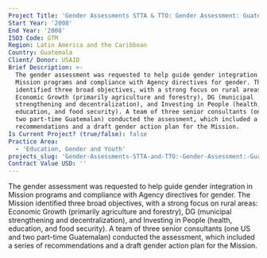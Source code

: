 ```yaml
---
Project Title: 'Gender Assessments STTA & TTO: Gender Assessment: Guatemala (TDY 73)'
Start Year: '2008'
End Year: '2008'
ISO3 Code: GTM
Region: Latin America and the Caribbean
Country: Guatemala
Client/ Donor: USAID
Brief Description: >-
  The gender assessment was requested to help guide gender integration in
  Mission programs and compliance with Agency directives for gender. The Mission
  identified three broad objectives, with a strong focus on rural areas:
  Economic Growth (primarily agriculture and forestry), DG (municipal
  strengthening and decentralization), and Investing in People (health,
  education, and food security). A team of three senior consultants (one US and
  two part-time Guatemalan) conducted the assessment, which included a series of
  recommendations and a draft gender action plan for the Mission.
Is Current Project? (true/false): false
Practice Area:
  - 'Education, Gender and Youth'
projects_slug: 'Gender-Assessments-STTA-and-TTO:-Gender-Assessment:-Guatemala-(TDY-73)'
Contract Value USD: ''
---
```

The gender assessment was requested to help guide gender integration in Mission programs and compliance with Agency directives for gender. The Mission identified three broad objectives, with a strong focus on rural areas: Economic Growth (primarily agriculture and forestry), DG (municipal strengthening and decentralization), and Investing in People (health, education, and food security). A team of three senior consultants (one US and two part-time Guatemalan) conducted the assessment, which included a series of recommendations and a draft gender action plan for the Mission.